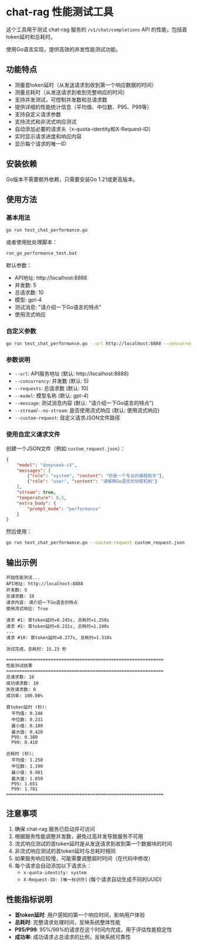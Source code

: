 # chat-rag 性能测试工具

这个工具用于测试 chat-rag 服务的 `/v1/chat/completions` API 的性能，包括首token延时和总耗时。

使用Go语言实现，提供高效的并发性能测试功能。

## 功能特点

- 测量首token延时（从发送请求到收到第一个响应数据的时间）
- 测量总耗时（从发送请求到收到完整响应的时间）
- 支持并发测试，可控制并发数和总请求数
- 提供详细的性能统计信息（平均值、中位数、P95、P99等）
- 支持自定义请求参数
- 支持流式和非流式响应测试
- 自动添加必要的请求头（x-quota-identity和X-Request-ID）
- 实时显示请求进度和响应内容
- 显示每个请求的唯一ID

## 安装依赖

Go版本不需要额外依赖，只需要安装Go 1.21或更高版本。

## 使用方法

### 基本用法

```bash
go run test_chat_performance.go
```

或者使用批处理脚本：
```bash
run_go_performance_test.bat
```

默认参数：
- API地址: http://localhost:8888
- 并发数: 5
- 总请求数: 10
- 模型: gpt-4
- 测试消息: "请介绍一下Go语言的特点"
- 使用流式响应

### 自定义参数

```bash
go run test_chat_performance.go --url http://localhost:8888 --concurrency 10 --requests 50 --model "deepseek-v3" --message "解释什么是微服务架构"
```

### 参数说明

- `--url`: API服务地址 (默认: http://localhost:8888)
- `--concurrency`: 并发数 (默认: 5)
- `--requests`: 总请求数 (默认: 10)
- `--model`: 模型名称 (默认: gpt-4)
- `--message`: 测试消息内容 (默认: "请介绍一下Go语言的特点")
- `--stream`/`--no-stream`: 是否使用流式响应 (默认: 使用流式响应)
- `--custom-request`: 自定义请求JSON文件路径

### 使用自定义请求文件

创建一个JSON文件（例如 `custom_request.json`）：

```json
{
    "model": "deepseek-v3",
    "messages": [
        {"role": "system", "content": "你是一个专业的编程助手"},
        {"role": "user", "content": "请解释Go语言的协程机制"}
    ],
    "stream": true,
    "temperature": 0.5,
    "extra_body": {
        "prompt_mode": "performance"
    }
}
```

然后使用：

```bash
go run test_chat_performance.go --custom-request custom_request.json
```

## 输出示例

```
开始性能测试...
API地址: http://localhost:8888
并发数: 5
总请求数: 10
请求内容: 请介绍一下Go语言的特点
使用流式响应: True

请求 #1: 首token延时=0.245s, 总耗时=1.250s
请求 #2: 首token延时=0.231s, 总耗时=1.190s
...
请求 #10: 首token延时=0.277s, 总耗时=1.310s

测试完成，总耗时: 15.23 秒

============================================================
性能测试结果
============================================================
总请求数: 10
成功请求数: 10
失败请求数: 0
成功率: 100.00%

首token延时 (秒):
  平均值: 0.246
  中位数: 0.231
  最小值: 0.180
  最大值: 0.420
  P95: 0.380
  P99: 0.410

总耗时 (秒):
  平均值: 1.250
  中位数: 1.190
  最小值: 0.981
  最大值: 1.850
  P95: 1.651
  P99: 1.781
============================================================
```

## 注意事项

1. 确保 chat-rag 服务已启动并可访问
2. 根据服务性能调整并发数，避免过高并发导致服务不可用
3. 流式响应测试的首token延时是从发送请求到收到第一个数据块的时间
4. 非流式响应测试的首token延时与总耗时相同
5. 如果服务响应较慢，可能需要调整超时时间（在代码中修改）
6. 每个请求会自动添加以下请求头：
   - `x-quota-identity: system`
   - `X-Request-ID: [唯一标识符]` (每个请求自动生成不同的UUID)

## 性能指标说明

- **首token延时**: 用户感知的第一个响应时间，影响用户体验
- **总耗时**: 完整请求处理时间，反映系统整体性能
- **P95/P99**: 95%/99%的请求在这个时间内完成，用于评估性能稳定性
- **成功率**: 成功请求占总请求的比例，反映系统可靠性